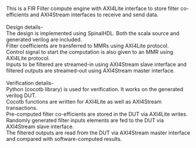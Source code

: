 This is a FIR Filter compute engine with AXI4Lite interface to store filter co-efficients and AXI4Stream interfaces to receive and send data.</br>
</br>
Design details-</br>
The design is implemented using SpinalHDL. Both the scala source and generated verilog are included.</br>
Filter coefficients are transferred to MMRs using AXI4Lite protocol.</br>
Control signal to start the computation is also given to an MMR using AXI4Lite protocol.</br>
Inputs to be filtered are streamed-in using AXI4Stream slave interface and filtered outputs are streamed-out using AXI4Stream master interface.</br>
</br>
Verification details-</br>
Python (cocotb library) is used for verification. It works on the generated verilog DUT.</br>
Cocotb functions are written for AXI4Lite as well as AXI4Stream transactions.</br>
Pre-computed filter co-efficients are stored in the DUT via AXI4Lite writes.</br>
Randomly generated filter inputs elements are fed to the DUT via AXI4Stream slave interface.</br>
The filtered outputs are read from the DUT via AXI4Stream master interface and compared with software-computed results.</br>
